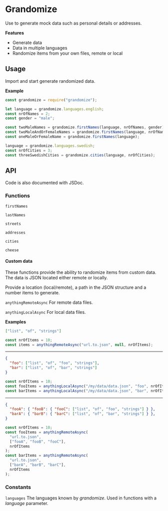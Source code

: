 # Grandomize

Use to generate mock data such as personal details or addresses.

**Features**

- Generate data
- Data in multiple languages
- Randomize items from your own files, remote or local

## Usage

Import and start generate randomized data.

**Example**

```javascript
const grandomize = require("grandomize");

let language = grandomize.languages.english;
const nrOfNames = 2;
const gender = "male";

const twoMaleNames = grandomize.firstNames(language, nrOfNames, gender);
const twoMaleAndOrFemaleNames = grandomize.firstNames(language, nrOfNames);
const oneMaleOrFemaleName = grandomize.firstNames(language);

language = grandomize.languages.swedish;
const nrOfCities = 3;
const threeSwedishCities = grandomize.cities(language, nrOfCities);
```

## API

Code is also documented with JSDoc.

### Functions

`firstNames`

`lastNames`

`streets`

`addresses`

`cities`

`cheese`

#### Custom data

These functions provide the ability to randomize items from custom data. The data is JSON located either remote or locally.

Provide a location (local/remote), a path in the JSON structure and a number items to generate.

`anythingRemoteAsync` For remote data files.

`anythingLocalAsync` For local data files.

**Examples**

```JSON
["list", "of", "strings"]
```

```js
const nrOfItems = 10;
const items = anythingRemoteAsync("url.to.json", null, nrOfItems);
```

---

```JSON
{
  "foo": ["list", "of", "foo", "strings"],
  "bar": ["list", "of", "bar", "strings"]
}
```

```js
const nrOfItems = 10;
const fooItems = anythingLocalAsync("/my/data/data.json", "foo", nrOfItems);
const barItems = anythingLocalAsync("/my/data/data.json", "bar", nrOfItems);
```

---

```JSON
{
  "fooA": { "fooB": { "fooC": ["list", "of", "foo", "strings"] } },
  "barA": { "barB": { "barC": ["list", "of", "bar", "strings"] } },
}
```

```js
const nrOfItems = 10;
const fooItems = anythingRemoteAsync(
  "url.to.json",
  ["fooA", "fooB", "fooC"],
  nrOfItems
);
const barItems = anythingRemoteAsync(
  "url.to.json",
  ["barA", "barB", "barC"],
  nrOfItems
);
```

### Constants

`languages` The languages known by _grandomize_. Used in functions with a _language_ parameter.
